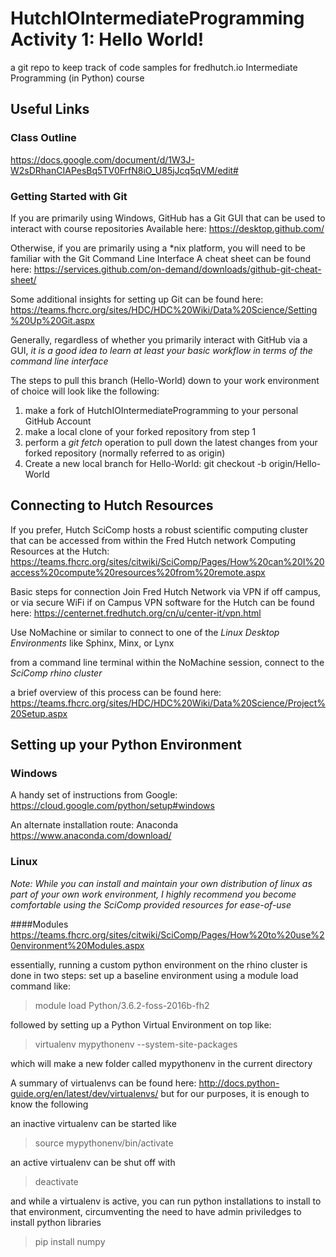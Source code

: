 # HutchIOIntermediateProgramming Activity 1: Hello World!
a git repo to keep track of code samples for fredhutch.io Intermediate Programming (in Python) course

## Useful Links
### Class Outline
https://docs.google.com/document/d/1W3J-W2sDRhanCIAPesBq5TV0FrfN8iO_U85jJcq5qVM/edit#

### Getting Started with Git
If you are primarily using Windows, GitHub has a Git GUI that can be used to interact with course repositories
Available here:
https://desktop.github.com/

Otherwise, if you are primarily using a *nix platform, you will need to be familiar with the Git Command Line Interface
A cheat sheet can be found here:
https://services.github.com/on-demand/downloads/github-git-cheat-sheet/

Some additional insights for setting up Git can be found here:
https://teams.fhcrc.org/sites/HDC/HDC%20Wiki/Data%20Science/Setting%20Up%20Git.aspx

Generally, regardless of whether you primarily interact with GitHub via a GUI, 
*it is a good idea to learn at least your basic workflow in terms of the command line interface*

The steps to pull this branch (Hello-World) down to your work environment of choice will look like the following:
1) make a fork of HutchIOIntermediateProgramming to your personal GitHub Account
2) make a local clone of your forked repository from step 1
3) perform a *git fetch* operation to pull down the latest changes from your forked repository (normally referred to as origin)
4) Create a new local branch for Hello-World: git checkout -b <name of your local branch> origin/Hello-World

## Connecting to Hutch Resources
If you prefer, Hutch SciComp hosts a robust scientific computing cluster that can be accessed from within the Fred Hutch network
Computing Resources at the Hutch:
https://teams.fhcrc.org/sites/citwiki/SciComp/Pages/How%20can%20I%20access%20compute%20resources%20from%20remote.aspx 

Basic steps for connection
Join Fred Hutch Network via VPN if off campus, or via secure WiFi if on Campus
VPN software for the Hutch can be found here: https://centernet.fredhutch.org/cn/u/center-it/vpn.html

Use NoMachine or similar to connect to one of the *Linux Desktop Environments* like Sphinx, Minx, or Lynx


from a command line terminal within the NoMachine session, connect to the *SciComp rhino cluster*

a brief overview of this process can be found here:
https://teams.fhcrc.org/sites/HDC/HDC%20Wiki/Data%20Science/Project%20Setup.aspx

## Setting up your Python Environment
### Windows
A handy set of instructions from Google:
https://cloud.google.com/python/setup#windows

An alternate installation route: Anaconda
https://www.anaconda.com/download/

### Linux
*Note: While you can install and maintain your own distribution of linux as part of your own work environment, 
I highly recommend you become comfortable using the SciComp provided resources for ease-of-use*

####Modules
https://teams.fhcrc.org/sites/citwiki/SciComp/Pages/How%20to%20use%20environment%20Modules.aspx

essentially, running a custom python environment  on the rhino cluster is done in two steps:
set up a baseline environment using a module load command like:
> module load Python/3.6.2-foss-2016b-fh2

followed by setting up a Python Virtual Environment on top like:
> virtualenv mypythonenv --system-site-packages

which will make a new folder called mypythonenv in the current directory
 
A summary of virtualenvs can be found here: http://docs.python-guide.org/en/latest/dev/virtualenvs/
but for our purposes, it is enough to know the following

an inactive virtualenv can be started like
> source mypythonenv/bin/activate

an active virtualenv can be shut off with
> deactivate

and while a virtualenv is active, you can run python installations to install to that environment, 
circumventing the need to have admin priviledges to install python libraries
> pip install numpy



